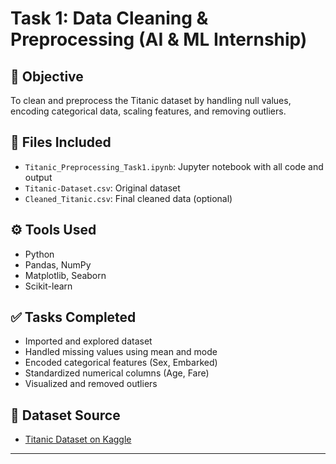 # Task 1: Data Cleaning & Preprocessing (AI & ML Internship)

## 📌 Objective
To clean and preprocess the Titanic dataset by handling null values, encoding categorical data, scaling features, and removing outliers.

## 📂 Files Included
- `Titanic_Preprocessing_Task1.ipynb`: Jupyter notebook with all code and output
- `Titanic-Dataset.csv`: Original dataset
- `Cleaned_Titanic.csv`: Final cleaned data (optional)

## ⚙️ Tools Used
- Python
- Pandas, NumPy
- Matplotlib, Seaborn
- Scikit-learn

## ✅ Tasks Completed
- Imported and explored dataset
- Handled missing values using mean and mode
- Encoded categorical features (Sex, Embarked)
- Standardized numerical columns (Age, Fare)
- Visualized and removed outliers

## 📎 Dataset Source
- [Titanic Dataset on Kaggle](https://www.kaggle.com/datasets/yasserh/titanic-dataset)

---
